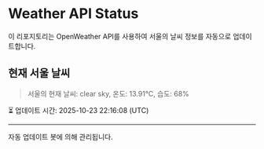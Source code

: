
# Weather API Status

이 리포지토리는 OpenWeather API를 사용하여 서울의 날씨 정보를 자동으로 업데이트합니다.

## 현재 서울 날씨
> 서울의 현재 날씨: clear sky, 온도: 13.91°C, 습도: 68%

⏳ 업데이트 시간: 2025-10-23 22:16:08 (UTC)

---
자동 업데이트 봇에 의해 관리됩니다.
